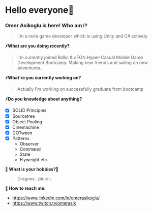 # Hello everyone:mage:
### Omer Asikoglu is here! Who am I?
>I'm a indie game developer which is using Unity and C# actively.

**⚡What are you doing recently?**
>I'm currently joined Rollic & oFON Hyper-Casual Mobile Game Development Bootcamp. Making new friends and sailing on new adventures..

**⚡What're you currently working on?**
>Actually I'm working on successfully graduate from bootcamp

**⚡Do you knowledge about anything?**
 - [x] SOLID Principles 
 - [X] Sourcetree
 - [x] Object Pooling
 - [x] Cinemachine
 - [x] DOTween
 - [x] Patterns
   - Observer
   - Command
   - State
   - Flyweight etc.

**:dragon_face: What is your hobbies?:dragon_face:**
> Dragons.. plural..


**:angel: How to reach me:**
   - https://www.linkedin.com/in/omerasikoglu/
   - https://www.twitch.tv/omerasik
